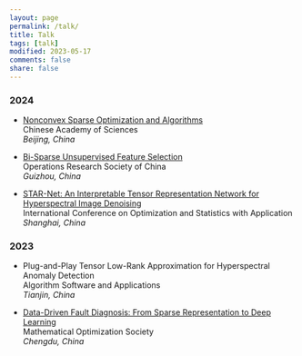 ```yaml
---
layout: page
permalink: /talk/
title: Talk
tags: [talk]
modified: 2023-05-17 
comments: false
share: false
---
```






### 2024

* <a href="../talk/2024-CAS.pdf" class="textlink" target="_blank"> Nonconvex Sparse Optimization and Algorithms</a> <br>
Chinese Academy of Sciences <br>
<i>Beijing, China</i><br>

* <a href="../talk/2024-ORSC.pdf" class="textlink" target="_blank"> Bi-Sparse Unsupervised Feature Selection </a> <br>
Operations Research Society of China<br>
<i>Guizhou, China</i><br>

* <a href="../talk/2024-ICOSA.pdf" class="textlink" target="_blank"> STAR-Net: An Interpretable Tensor Representation Network for Hyperspectral Image Denoising </a> <br>
International Conference on Optimization and Statistics with Application <br>
<i>Shanghai, China</i><br>



### 2023

* Plug-and-Play Tensor Low-Rank Approximation for Hyperspectral Anomaly Detection <br>
Algorithm Software and Applications <br>
<i>Tianjin, China</i><br>


* <a href="../talk/2023-MOS.pdf" class="textlink" target="_blank"> Data-Driven Fault Diagnosis: From Sparse Representation to Deep Learning </a> <br>
Mathematical Optimization Society <br>
<i>Chengdu, China</i><br>

